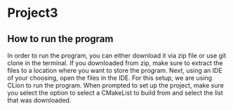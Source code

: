 # Project3

## How to run the program
In order to run the program, you can either download it via zip file or use git clone in the terminal.
If you downloaded from zip, make sure to extract the files to a location where you want to store the program.
Next, using an IDE of your choosing, open the files in the IDE. For this setup, we are using CLion to run the program.
When prompted to set up the project, make sure you select the option to select a CMakeList to build from and select the list that was downloaded.
